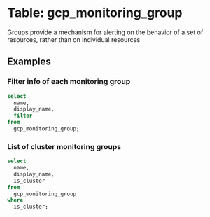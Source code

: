 # Table:  gcp_monitoring_group

Groups provide a mechanism for alerting on the behavior of a set of resources, rather than on individual resources

## Examples

### Filter info of each monitoring group

```sql
select
  name,
  display_name,
  filter
from
  gcp_monitoring_group;
```


### List of cluster monitoring groups

```sql
select
  name,
  display_name,
  is_cluster
from
  gcp_monitoring_group
where
  is_cluster;
```
